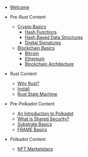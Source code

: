 -   [Welcome](/README.md)

-   Pre-Rust Content

    -   [Crypto Basics](pre-rust/crypto/README.md)
        - [Hash Functions](pre-rust/crypto/hash.md)
        - [Hash Based Data Structures](pre-rust/crypto/hash-structures.md)
        - [Digital Signatures](pre-rust/crypto/signatures.md)
    -   [Blockchain Basics](pre-rust/blockchain/README.md)
        - [Bitcoin](pre-rust/blockchain/bitcoin.md)
        - [Ethereum](pre-rust/blockchain/ethereum.md)
        - [Blockchain Architecture](pre-rust/blockchain/architecture.md)

-   Rust Content

    -   [Why Rust?](rust/why-rust.md)
    -   [Install](rust/install.md)
    -   [Rust State Machine](rust/rust-state-machine.md)

-   Pre-Polkadot Content

    -   [An Introduction to Polkadot](pre-polkadot/polkadot-basics.md)
    -   [What is Shared Security?](pre-polkadot/shared-security.md)
    -   [Substrate Basics](pre-polkadot/substrate-basics.md)
    -   [FRAME Basics](pre-polkadot/frame-basics.md)

-   Polkadot Content

    <!-- TODO FIX TUTORIAL -   [Proof of Existence](polkadot/proof-of-existence/README.md) -->
    -   [NFT Marketplace](polkadot/nft-marketplace.md)

